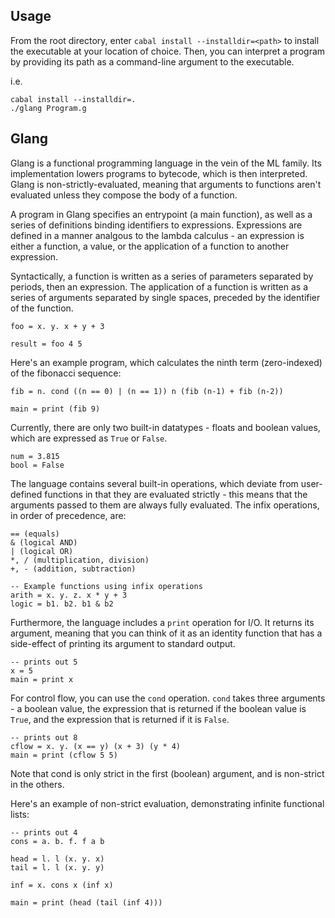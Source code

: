 ## Usage

From the root directory, enter ``` cabal install --installdir=<path> ``` to install the executable at your location of choice.  Then, you can interpret a program by providing its path as a command-line argument to the executable.

i.e.
```
cabal install --installdir=.
./glang Program.g
```

## Glang

Glang is a functional programming language in the vein of the ML family. Its implementation lowers programs to bytecode, which is then interpreted.  Glang is non-strictly-evaluated, meaning that arguments to functions aren't evaluated unless they compose the body of a function. 

A program in Glang specifies an entrypoint (a main function), as well as a series of definitions binding identifiers to expressions.  Expressions are defined in a manner analgous to the lambda calculus - an expression is either a function, a value, or the application of a function to another expression.

Syntactically, a function is written as a series of parameters separated by periods, then an expression.  The application of a function is written as a series of arguments separated by single spaces, preceded by the identifier of the function.

```
foo = x. y. x + y + 3

result = foo 4 5
```

Here's an example program, which calculates the ninth term (zero-indexed) of the fibonacci sequence:
```
fib = n. cond ((n == 0) | (n == 1)) n (fib (n-1) + fib (n-2)) 

main = print (fib 9)
```
Currently, there are only two built-in datatypes - floats and boolean values, which are expressed as ```True``` or ```False```.
```
num = 3.815
bool = False
```
The language contains several built-in operations, which deviate from user-defined functions in that they are evaluated strictly - this means that the arguments passed to them are always fully evaluated.  The infix operations, in order of precedence, are:
```
== (equals)
& (logical AND)
| (logical OR)
*, / (multiplication, division)
+, - (addition, subtraction)

-- Example functions using infix operations
arith = x. y. z. x * y + 3
logic = b1. b2. b1 & b2
```
Furthermore, the language includes a ```print``` operation for I/O.  It returns its argument, meaning that you can think of it as an identity function that has a side-effect of printing its argument to standard output.
```
-- prints out 5
x = 5
main = print x
```
For control flow, you can use the ```cond``` operation.  ```cond``` takes three arguments - a boolean value, the expression that is returned if the boolean value is ```True```, and the expression that is returned if it is ```False```.
```
-- prints out 8 
cflow = x. y. (x == y) (x + 3) (y * 4)
main = print (cflow 5 5) 
```
Note that cond is only strict in the first (boolean) argument, and is non-strict in the others.

Here's an example of non-strict evaluation, demonstrating infinite functional lists:
```
-- prints out 4
cons = a. b. f. f a b

head = l. l (x. y. x)
tail = l. l (x. y. y)

inf = x. cons x (inf x)

main = print (head (tail (inf 4)))
```




